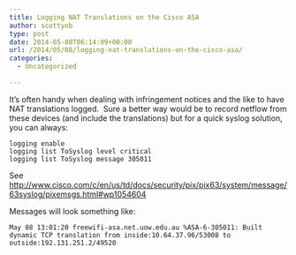 ```yaml
---
title: Logging NAT Translations on the Cisco ASA
author: scottyob
type: post
date: 2014-05-08T06:14:09+00:00
url: /2014/05/08/logging-nat-translations-on-the-cisco-asa/
categories:
  - Uncategorized

---
```

It&#8217;s often handy when dealing with infringement notices and the like to have NAT translations logged.  Sure a better way would be to record netflow from these devices (and include the translations) but for a quick syslog solution, you can always:

```
logging enable
logging list ToSyslog level critical
logging list ToSyslog message 305011
```

See <a href="http://www.cisco.com/c/en/us/td/docs/security/pix/pix63/system/message/63syslog/pixemsgs.html#wp1054604" onclick="javascript:_gaq.push(['_trackEvent','outbound-article','http://www.cisco.com']);">http://www.cisco.com/c/en/us/td/docs/security/pix/pix63/system/message/63syslog/pixemsgs.html#wp1054604</a>

Messages will look something like:

```
May 08 13:01:20 freewifi-asa.net.uow.edu.au %ASA-6-305011: Built dynamic TCP translation from inside:10.64.37.96/53008 to outside:192.131.251.2/49520
```

&nbsp;
